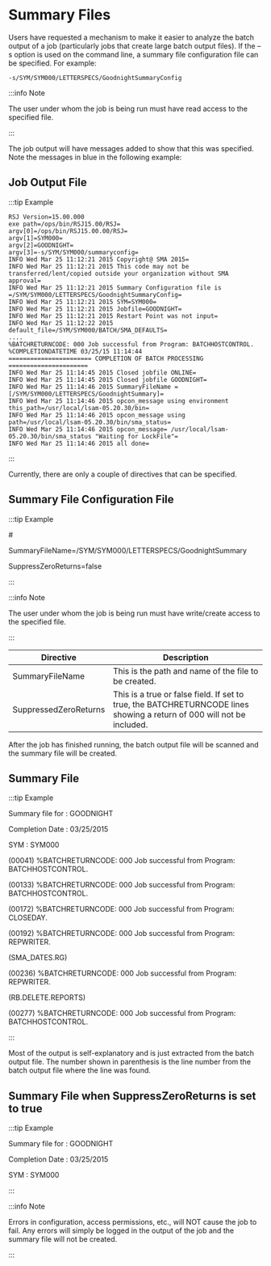 # Summary Files

Users have requested a mechanism to make it easier to analyze the batch output of a job (particularly jobs that create large batch output files). If the –s option is used on the command line, a summary file configuration file can be specified. For example:

```-s/SYM/SYM000/LETTERSPECS/GoodnightSummaryConfig```

:::info Note 

The user under whom the job is being run must have read access to the specified file.

::: 

The job output will have messages added to show that this was specified. Note the messages in blue in the following example:

## Job Output File

:::tip Example 

```
RSJ Version=15.00.000
exe path=/ops/bin/RSJ15.00/RSJ=
argv[0]=/ops/bin/RSJ15.00.00/RSJ=
argv[1]=SYM000=
argv[2]=GOODNIGHT=
argv[3]=-s/SYM/SYM000/summaryconfig=
INFO Wed Mar 25 11:12:21 2015 Copyright@ SMA 2015=
INFO Wed Mar 25 11:12:21 2015 This code may not be transferred/lent/copied outside your organization without SMA approval=
INFO Wed Mar 25 11:12:21 2015 Summary Configuration file is =/SYM/SYM000/LETTERSPECS/GoodnightSummaryConfig=
INFO Wed Mar 25 11:12:21 2015 SYM=SYM000=
INFO Wed Mar 25 11:12:21 2015 Jobfile=GOODNIGHT=
INFO Wed Mar 25 11:12:21 2015 Restart Point was not input=
INFO Wed Mar 25 11:12:22 2015 default_file=/SYM/SYM000/BATCH/SMA_DEFAULTS=
....
%BATCHRETURNCODE: 000 Job successful from Program: BATCHHOSTCONTROL.
%COMPLETIONDATETIME 03/25/15 11:14:44
======================= COMPLETION OF BATCH PROCESSING ======================
INFO Wed Mar 25 11:14:45 2015 Closed jobfile ONLINE=
INFO Wed Mar 25 11:14:45 2015 Closed jobfile GOODNIGHT=
INFO Wed Mar 25 11:14:46 2015 SummaryFileName =[/SYM/SYM000/LETTERSPECS/GoodnightSummary]=
INFO Wed Mar 25 11:14:46 2015 opcon_message using environment this_path=/usr/local/lsam-05.20.30/bin=
INFO Wed Mar 25 11:14:46 2015 opcon_message using path=/usr/local/lsam-05.20.30/bin/sma_status=
INFO Wed Mar 25 11:14:46 2015 opcon_message= /usr/local/lsam-05.20.30/bin/sma_status "Waiting for LockFile"=
INFO Wed Mar 25 11:14:46 2015 all done=
```

::: 

Currently, there are only a couple of directives that can be specified.

 	
## Summary File Configuration File

:::tip Example

\#

SummaryFileName=/SYM/SYM000/LETTERSPECS/GoodnightSummary

SuppressZeroReturns=false

::: 

:::info Note 

The user under whom the job is being run must have write/create access to the specified file.
 
:::

| Directive | Description | 
| --------- | ----------- |
|SummaryFileName | This is the path and name of the file to be created. |
| SuppressedZeroReturns | This is a true or false field. If set to true, the BATCHRETURNCODE lines showing a return of 000 will not be included. |
 
After the job has finished running, the batch output file will be scanned and the summary file will be created.

 

## Summary File

:::tip Example

Summary file for : GOODNIGHT

Completion Date : 03/25/2015

SYM : SYM000

(00041) %BATCHRETURNCODE: 000 Job successful from Program: BATCHHOSTCONTROL.

(00133) %BATCHRETURNCODE: 000 Job successful from Program: BATCHHOSTCONTROL.

(00172) %BATCHRETURNCODE: 000 Job successful from Program: CLOSEDAY.

(00192) %BATCHRETURNCODE: 000 Job successful from Program: REPWRITER.

(SMA_DATES.RG)

(00236) %BATCHRETURNCODE: 000 Job successful from Program: REPWRITER.

(RB.DELETE.REPORTS)

(00277) %BATCHRETURNCODE: 000 Job successful from Program: BATCHHOSTCONTROL.

::: 

Most of the output is self-explanatory and is just extracted from the batch output file. The number shown in parenthesis is the line number from the batch output file where the line was found.

## Summary File when SuppressZeroReturns is set to true

:::tip Example

Summary file for : GOODNIGHT

Completion Date : 03/25/2015

SYM : SYM000

:::
 
:::info Note

Errors in configuration, access permissions, etc., will NOT cause the job to fail. Any errors will simply be logged in the output of the job and the summary file will not be created.

:::